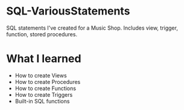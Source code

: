 # SQL-VariousStatements
SQL statements I've created for a Music Shop. Includes view, trigger, function, stored procedures.

# What I learned
* How to create Views
* How to create Procedures
* How to create Functions
* How to create Triggers
* Built-in SQL functions
